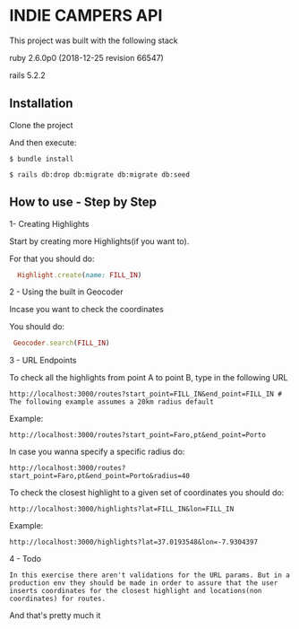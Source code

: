# INDIE CAMPERS API

This project was built with the following stack

ruby 2.6.0p0 (2018-12-25 revision 66547)

rails 5.2.2

## Installation

Clone the project

And then execute:

    $ bundle install

    $ rails db:drop db:migrate db:migrate db:seed

## How to use - Step by Step

1- Creating Highlights

Start by creating more Highlights(if you want to). 

  For that you should do:
  ```ruby
    Highlight.create(name: FILL_IN)
  ```
2 - Using the built in Geocoder

Incase you want to check the coordinates

  You should do:
   ```ruby
    Geocoder.search(FILL_IN)
  ```

3 - URL Endpoints

To check all the highlights from point A to point B, type in the following URL

    http://localhost:3000/routes?start_point=FILL_IN&end_point=FILL_IN # The following example assumes a 20km radius default

Example:

    http://localhost:3000/routes?start_point=Faro,pt&end_point=Porto

In case you wanna specify a specific radius do:

    http://localhost:3000/routes?start_point=Faro,pt&end_point=Porto&radius=40


To check the closest highlight to a given set of coordinates you should do:

    http://localhost:3000/highlights?lat=FILL_IN&lon=FILL_IN

Example:

    http://localhost:3000/highlights?lat=37.0193548&lon=-7.9304397

4 - Todo

    In this exercise there aren't validations for the URL params. But in a production env they should be made in order to assure that the user inserts coordinates for the closest highlight and locations(non coordinates) for routes.

And that's pretty much it
